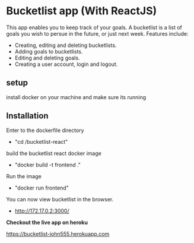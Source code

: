 # Bucketlist app (With ReactJS)
This app enables you to keep track of your goals. A bucketlist is a list of goals you wish to persue in the future, or just next week. Features include:

- Creating, editing and deleting bucketlists.
- Adding goals to bucketlists.
- Editing and deleting goals.
- Creating a user account, login and logout.

## setup
install docker on your machine and make sure its running 

## Installation
Enter to the dockerfile directory
- "cd /bucketlist-react"

build the bucketlist react docker image 
- "docker build -t frontend ."

Run the image 
- "docker run frontend"

You can now view bucketlist in the browser.
-  http://172.17.0.2:3000/

**Checkout the live app on heroku**

https://bucketlist-john555.herokuapp.com

